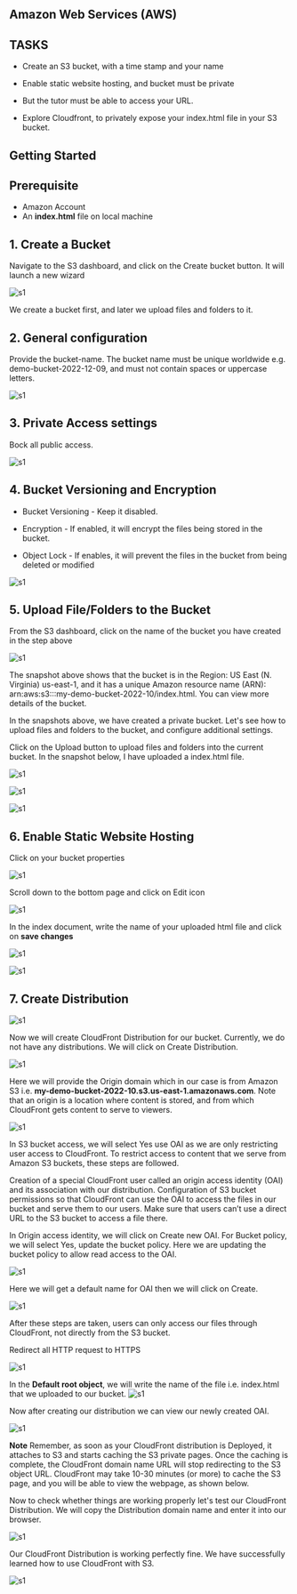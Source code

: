 ## **Amazon Web Services (AWS)**

## **TASKS**

- Create an S3 bucket, with a time stamp and your name

- Enable static website hosting, and bucket must be private

- But the tutor must be able to access your URL.

- Explore Cloudfront, to privately expose your index.html file in your S3 bucket.

## Getting Started

## Prerequisite

- Amazon Account
- An **index.html** file on local machine

## 1. Create a Bucket

Navigate to the S3 dashboard, and click on the Create bucket button. It will launch a new wizard

![s1](/images/s1.png)

We create a bucket first, and later we upload files and folders to it.

## 2. General configuration

Provide the bucket-name. The bucket name must be unique worldwide e.g. demo-bucket-2022-12-09, and must not contain spaces or uppercase letters.

![s1](/images/s2.png)

## 3. Private Access settings

Bock all public access.

![s1](/images/s3.png)

## 4. Bucket Versioning and Encryption

- Bucket Versioning - Keep it disabled.

- Encryption - If enabled, it will encrypt the files being stored in the bucket.

- Object Lock - If enables, it will prevent the files in the bucket from being deleted or modified

![s1](/images/s4.png)

## 5. Upload File/Folders to the Bucket

From the S3 dashboard, click on the name of the bucket you have created in the step above

![s1](/images/s5b.png)

The snapshot above shows that the bucket is in the Region: US East (N. Virginia) us-east-1, and it has a unique Amazon resource name (ARN): arn:aws:s3:::my-demo-bucket-2022-10/index.html. You can view more details of the bucket.

In the snapshots above, we have created a private bucket. Let's see how to upload files and
folders to the bucket, and configure additional settings.

Click on the Upload button to upload files and folders into the current bucket. In the snapshot below, I have uploaded a index.html file.

![s1](/images/s8.png)

![s1](/images/s6.png)

![s1](/images/s10.png)

## 6. Enable Static Website Hosting

Click on your bucket properties

![s1](/images/s11.png)

Scroll down to the bottom page and click on Edit icon

![s1](/images/s12.png)

In the index document, write the name of your uploaded html file and click on **save changes**

![s1](/images/s13.png)

![s1](/images/s14.png)

## 7. **Create Distribution**

![s1](/images/n1.png)

Now we will create CloudFront Distribution for our bucket. Currently, we do not have any distributions. We will click on Create Distribution.

![s1](/images/c1.png)

Here we will provide the Origin domain which in our case is from Amazon S3 i.e. **my-demo-bucket-2022-10.s3.us-east-1.amazonaws.com**. Note that an origin is a location where content is stored, and from which CloudFront gets content to serve to viewers.

![s1](/images/c2.png)

In S3 bucket access, we will select Yes use OAI as we are only restricting user access to CloudFront. To restrict access to content that we serve from Amazon S3 buckets, these steps are followed.

Creation of a special CloudFront user called an origin access identity (OAI) and its association with our distribution.
Configuration of S3 bucket permissions so that CloudFront can use the OAI to access the files in our bucket and serve them to our users. Make sure that users can’t use a direct URL to the S3 bucket to access a file there.

In Origin access identity, we will click on Create new OAI. For Bucket policy, we will select Yes, update the bucket policy. Here we are updating the bucket policy to allow read access to the OAI.

![s1](/images/c3.png)

Here we will get a default name for OAI then we will click on Create.

![s1](/images/c4.png)

After these steps are taken, users can only access our files through CloudFront, not directly from the S3 bucket.

Redirect all HTTP request to HTTPS

![s1](/images/c5.png)

In the **Default root object**, we will write the name of the file i.e. index.html that we uploaded to our bucket.
![s1](/images/c6.png)

Now after creating our distribution we can view our newly created OAI.

![s1](/images/c8.png)

**Note** Remember, as soon as your CloudFront distribution is Deployed, it attaches to S3 and starts caching the S3 private pages. Once the caching is complete, the CloudFront domain name URL will stop redirecting to the S3 object URL. CloudFront may take 10-30 minutes (or more) to cache the S3 page, and you will be able to view the webpage, as shown below.

Now to check whether things are working properly let's test our CloudFront Distribution. We will copy the Distribution domain name and enter it into our browser.

![s1](/images/c9.png)

Our CloudFront Distribution is working perfectly fine. We have successfully learned how to use CloudFront with S3.

![s1](/images/c7.png)
